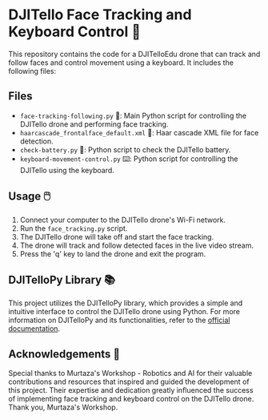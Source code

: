 # DJITello Face Tracking and Keyboard Control 🚁

This repository contains the code for a DJITelloEdu drone that can track and follow faces and control movement using a keyboard. It includes the following files:

## Files
- `face-tracking-following.py` 🐍: Main Python script for controlling the DJITello drone and performing face tracking.
- `haarcascade_frontalface_default.xml` 📄: Haar cascade XML file for face detection.
- `check-battery.py` 🔋: Python script to check the DJITello battery.
- `keyboard-movement-control.py` ⌨️: Python script for controlling the DJITello using the keyboard.

## Usage 🖱️
1. Connect your computer to the DJITello drone's Wi-Fi network.
2. Run the `face_tracking.py` script.
3. The DJITello drone will take off and start the face tracking.
4. The drone will track and follow detected faces in the live video stream.
5. Press the 'q' key to land the drone and exit the program.

## DJITelloPy Library 📚

This project utilizes the DJITelloPy library, which provides a simple and intuitive interface to control the DJITello drone using Python. For more information on DJITelloPy and its functionalities, refer to the [official documentation](https://djitellopy.readthedocs.io/en/latest/).

## Acknowledgements 🙏
Special thanks to Murtaza's Workshop - Robotics and AI for their valuable contributions and resources that inspired and guided the development of this project. Their expertise and dedication greatly influenced the success of implementing face tracking and keyboard control on the DJITello drone. Thank you, Murtaza's Workshop.
